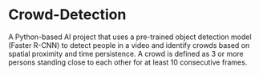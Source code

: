 # Crowd-Detection
A Python-based AI project that uses a pre-trained object detection model (Faster R-CNN) to detect people in a video and identify crowds based on spatial proximity and time persistence.  A crowd is defined as 3 or more persons standing close to each other for at least 10 consecutive frames.
